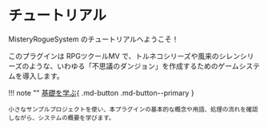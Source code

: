 チュートリアル
==========

MisteryRogueSystem のチュートリアルへようこそ！

このプラグインは RPGツクールMV で、トルネコシリーズや風来のシレンシリーズのような、いわゆる「不思議のダンジョン」を作成するためのゲームシステムを導入します。

!!! note ""
    [基礎を学ぶ](1-first/1-project.md){ .md-button .md-button--primary }

    小さなサンプルプロジェクトを使い、本プラグインの基本的な概念や用語、処理の流れを確認しながら、システムの概要を学びます。

<!-- 
!!! note ""
    [2. ゲームの作成方法を学ぶ](#){ .md-button .md-button--primary }
    
    ~~空のプロジェクトから、実際にダンジョンや敵、アイテムを作成する方法を学びます。~~ -->

